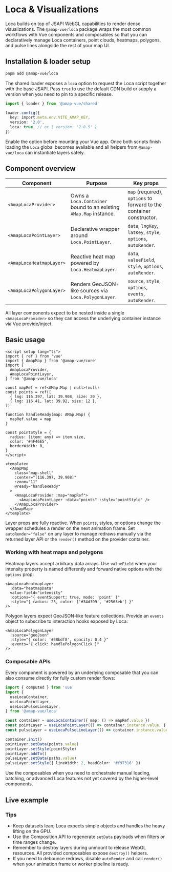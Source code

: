 # Loca & Visualizations

Loca builds on top of JSAPI WebGL capabilities to render dense visualizations. The `@amap-vue/loca` package wraps the most common workflows with Vue components and composables so that you can declaratively manage Loca containers, point clouds, heatmaps, polygons, and pulse lines alongside the rest of your map UI.

## Installation & loader setup

```bash
pnpm add @amap-vue/loca
```

The shared loader exposes a `loca` option to request the Loca script together with the base JSAPI. Pass `true` to use the default CDN build or supply a version when you need to pin to a specific release.

```ts
import { loader } from '@amap-vue/shared'

loader.config({
  key: import.meta.env.VITE_AMAP_KEY,
  version: '2.0',
  loca: true, // or { version: '2.0.5' }
})
```

Enable the option before mounting your Vue app. Once both scripts finish loading the `Loca` global becomes available and all helpers from `@amap-vue/loca` can instantiate layers safely.

## Component overview

| Component | Purpose | Key props |
| --- | --- | --- |
| `<AmapLocaProvider>` | Owns a `Loca.Container` bound to an existing `AMap.Map` instance. | `map` (required), `options` to forward to the container constructor. |
| `<AmapLocaPointLayer>` | Declarative wrapper around `Loca.PointLayer`. | `data`, `lngKey`, `latKey`, `style`, `options`, `autoRender`. |
| `<AmapLocaHeatmapLayer>` | Reactive heat map powered by `Loca.HeatmapLayer`. | `data`, `valueField`, `style`, `options`, `autoRender`. |
| `<AmapLocaPolygonLayer>` | Renders GeoJSON-like sources via `Loca.PolygonLayer`. | `source`, `style`, `options`, `events`, `autoRender`. |

All layer components expect to be nested inside a single `<AmapLocaProvider>` so they can access the underlying container instance via Vue provide/inject.

## Basic usage

```vue
<script setup lang="ts">
import { ref } from 'vue'
import { AmapMap } from '@amap-vue/core'
import {
  AmapLocaProvider,
  AmapLocaPointLayer,
} from '@amap-vue/loca'

const mapRef = ref<AMap.Map | null>(null)
const points = ref([
  { lng: 116.397, lat: 39.908, size: 20 },
  { lng: 116.41, lat: 39.92, size: 12 },
])

function handleReady(map: AMap.Map) {
  mapRef.value = map
}

const pointStyle = {
  radius: (item: any) => item.size,
  color: '#4F46E5',
  borderWidth: 0,
}
</script>

<template>
  <AmapMap
    class="map-shell"
    :center="[116.397, 39.908]"
    :zoom="11"
    @ready="handleReady"
  >
    <AmapLocaProvider :map="mapRef">
      <AmapLocaPointLayer :data="points" :style="pointStyle" />
    </AmapLocaProvider>
  </AmapMap>
</template>
```

Layer props are fully reactive. When `points`, styles, or options change the wrapper schedules a render on the next animation frame. Set `autoRender="false"` on any layer to manage redraws manually via the returned layer API or the `render()` method on the provider container.

### Working with heat maps and polygons

Heatmap layers accept arbitrary data arrays. Use `valueField` when your intensity property is named differently and forward native options with the `options` prop:

```vue
<AmapLocaHeatmapLayer
  :data="heatmapData"
  value-field="intensity"
  :options="{ eventSupport: true, mode: 'point' }"
  :style="{ radius: 25, color: ['#34d399', '#2563eb'] }"
/>
```

Polygon layers expect GeoJSON-like feature collections. Provide an `events` object to subscribe to interaction hooks exposed by Loca:

```vue
<AmapLocaPolygonLayer
  :source="geoJson"
  :style="{ color: '#38bdf8', opacity: 0.4 }"
  :events="{ click: handlePolygonClick }"
/>
```

### Composable APIs

Every component is powered by an underlying composable that you can also consume directly for fully custom render flows:

```ts
import { computed } from 'vue'
import {
  useLocaContainer,
  useLocaPointLayer,
  useLocaPulseLineLayer,
} from '@amap-vue/loca'

const container = useLocaContainer({ map: () => mapRef.value })
const pointLayer = useLocaPointLayer(() => container.instance.value, { unit: 'px' })
const pulseLayer = useLocaPulseLineLayer(() => container.instance.value)

container.init()
pointLayer.setData(points.value)
pointLayer.setStyle(pointStyle)
pointLayer.addTo()
pulseLayer.setData(paths.value)
pulseLayer.setStyle({ lineWidth: 2, headColor: '#f97316' })
```

Use the composables when you need to orchestrate manual loading, batching, or advanced Loca features not yet covered by the higher-level components.

## Live example

<ClientOnly>
  <LocaVisualizationDemo />
</ClientOnly>

<script setup lang="ts">
import LocaVisualizationDemo from '../examples/advanced/LocaVisualizationDemo.vue'
</script>

### Tips

- Keep datasets lean; Loca expects simple objects and handles the heavy lifting on the GPU.
- Use the Composition API to regenerate `setData` payloads when filters or time ranges change.
- Remember to destroy layers during unmount to release WebGL resources. All provided composables expose `destroy()` helpers.
- If you need to debounce redraws, disable `autoRender` and call `render()` when your animation frame or worker pipeline is ready.
